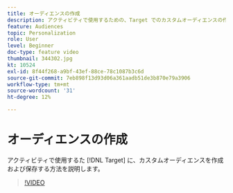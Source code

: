 ```yaml
---
title: オーディエンスの作成
description: アクティビティで使用するための、Target でのカスタムオーディエンスの作成および保存を説明します。
feature: Audiences
topic: Personalization
role: User
level: Beginner
doc-type: feature video
thumbnail: 344302.jpg
kt: 10524
exl-id: 8f44f268-a9bf-43ef-88ce-78c1087b3c6d
source-git-commit: 7eb898f13d93d06a361aadb51de3b870e79a3906
workflow-type: tm+mt
source-wordcount: '31'
ht-degree: 12%

---
```


# オーディエンスの作成

アクティビティで使用するた [!DNL Target] に、カスタムオーディエンスを作成および保存する方法を説明します。

>[!VIDEO](https://video.tv.adobe.com/v/3411156/?quality=12&learn=on&captions=jpn)
